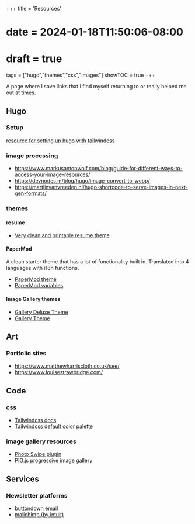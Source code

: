 +++
title = 'Resources'
# date = 2024-01-18T11:50:06-08:00
# draft = true
tags = ["hugo","themes","css","images"]
showTOC = true
+++

A page where I save links that I find myself returning to or really helped me out at times.

## Hugo  

### Setup

[resource for setting up hugo with tailwindcss](https://www.unsungnovelty.org/posts/03/2022/how-to-add-tailwind-css-3-to-a-hugo-website-in-2022/)

### image processing  

- https://www.markusantonwolf.com/blog/guide-for-different-ways-to-access-your-image-resources/
- https://devnodes.in/blog/hugo/image-convert-to-webp/
- https://martijnvanvreeden.nl/hugo-shortcode-to-serve-images-in-next-gen-formats/

### themes

#### resume  

- [Very clean and printable resume theme](https://gitlab.com/mertbakir/resume-a4)

#### PaperMod

A clean starter theme that has a lot of functionality built in. Translated into 4 languages with i18n functions.

- [PaperMod theme](https://github.com/adityatelange/hugo-PaperMod/wiki/Installation)
- [PaperMod variables](https://github.com/adityatelange/hugo-PaperMod/wiki/Variables)

#### Image Gallery themes

- [Gallery Deluxe Theme](https://github.com/bep/gallerydeluxe)
- [Gallery Theme](https://github.com/nicokaiser/hugo-theme-gallery)

## Art  

### Portfolio sites

- https://www.matthewharriscloth.co.uk/see/
- https://www.louisestrawbridge.com/

## Code

### css  

- [Tailwindcss docs](https://tailwindcss.com/docs/installation)
- [Tailwindcss default color palette](https://tailwindcss.com/docs/customizing-colors)

### image gallery resources

- [Photo Swipe plugin](https://github.com/dimsemenov/PhotoSwipe)
- [PIG.js progressive image gallery](https://github.com/schlosser/pig.js)

## Services  

### Newsletter platforms  

- [buttondown email](https://buttondown.email/)  
- [mailchimp (by intuit)](https://mailchimp.com/)
